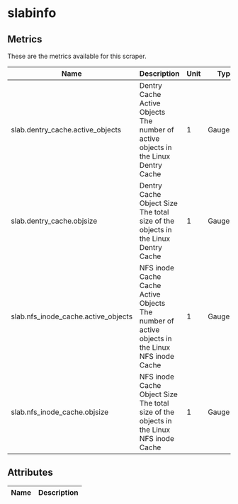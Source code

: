 [comment]: <> (Code generated by mdatagen. DO NOT EDIT.)

# slabinfo

## Metrics

These are the metrics available for this scraper.

| Name | Description | Unit | Type | Attributes |
| ---- | ----------- | ---- | ---- | ---------- |
| slab.dentry_cache.active_objects | Dentry Cache Active Objects The number of active objects in the Linux Dentry Cache  | 1 | Gauge(Int) | <ul> </ul> |
| slab.dentry_cache.objsize | Dentry Cache Object Size The total size of the objects in the Linux Dentry Cache  | 1 | Gauge(Int) | <ul> </ul> |
| slab.nfs_inode_cache.active_objects | NFS inode Cache Cache Active Objects The number of active objects in the Linux NFS inode Cache  | 1 | Gauge(Int) | <ul> </ul> |
| slab.nfs_inode_cache.objsize | NFS inode Cache Object Size The total size of the objects in the Linux NFS inode Cache  | 1 | Gauge(Int) | <ul> </ul> |

## Attributes

| Name | Description |
| ---- | ----------- |
